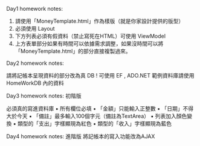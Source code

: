 Day1 homework notes:

1. 請使用「MoneyTemplate.html」作為樣版（就是你家設計提供的版型）
2. 必須使用 Layout
3. 下方列表必須有假資料（禁止寫死在HTML）可使用 ViewModel
4. 上方表單部分如果有時間可以依據需求調整，如果沒時間可以將「MoneyTemplate.html」的部分直接複製過來。

Day2 homework notes:

請將記帳本呈現資料的部分改為真 DB !
可使用 EF , ADO.NET
範例資料庫請使用 HomeWorkDB 內的資料

Day3 homework notes: 初階版

必須真的寫進資料庫
▪ 所有欄位必填
▪ 「金額」只能輸入正整數
▪ 「日期」不得大於今天
▪ 「備註」最多輸入100個字元（備註為TextArea）
▪ 列表加入顏色變換
▪ 類型的「支出」字樣顯現為紅色
▪ 類型的「收入」字樣顯現為藍色

Day4 homework notes: 進階版
將記帳本的寫入功能改為AJAX
